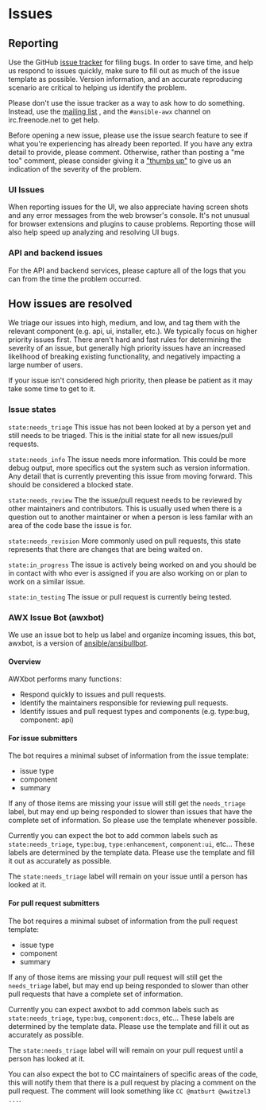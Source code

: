 # Issues

## Reporting 

Use the GitHub [issue tracker](https://github.com/ansible/awx/issues) for filing bugs. In order to save time, and help us respond to issues quickly, make sure to fill out as much of the issue template
as possible. Version information, and an accurate reproducing scenario are critical to helping us identify the problem.

Please don't use the issue tracker as a way to ask how to do something. Instead, use the [mailing list](https://groups.google.com/forum/#!forum/awx-project) , and the `#ansible-awx` channel on irc.freenode.net to get help.

Before opening a new issue, please use the issue search feature to see if what you're experiencing has already been reported. If you have any extra detail to provide, please comment. Otherwise, rather than posting a "me too" comment, please consider giving it a ["thumbs up"](https://github.com/blog/2119-add-reactions-to-pull-requests-issues-and-comment) to give us an indication of the severity of the problem.

### UI Issues

When reporting issues for the UI, we also appreciate having screen shots and any error messages from the web browser's console. It's not unusual for browser extensions
and plugins to cause problems. Reporting those will also help speed up analyzing and resolving UI bugs.

### API and backend issues 

For the API and backend services, please capture all of the logs that you can from the time the problem occurred.

## How issues are resolved

We triage our issues into high, medium, and low, and tag them with the relevant component (e.g. api, ui, installer, etc.). We typically focus on higher priority issues first. There aren't hard and fast rules for determining the severity of an issue, but generally high priority issues have an increased likelihood of breaking existing functionality, and negatively impacting a large number of users.

If your issue isn't considered high priority, then please be patient as it may take some time to get to it.


### Issue states

`state:needs_triage` This issue has not been looked at by a person yet and still needs to be triaged. This is the initial state for all new issues/pull requests.

`state:needs_info` The issue needs more information. This could be more debug output, more specifics out the system such as version information. Any detail that is currently preventing this issue from moving forward. This should be considered a blocked state.

`state:needs_review` The the issue/pull request needs to be reviewed by other maintainers and contributors. This is usually used when there is a question out to another maintainer or when a person is less familar with an area of the code base the issue is for.

`state:needs_revision` More commonly used on pull requests, this state represents that there are changes that are being waited on.

`state:in_progress` The issue is actively being worked on and you should be in contact with who ever is assigned if you are also working on or plan to work on a similar issue.

`state:in_testing` The issue or pull request is currently being tested.


### AWX Issue Bot (awxbot)
We use an issue bot to help us label and organize incoming issues, this bot, awxbot, is a version of [ansible/ansibullbot](https://github.com/ansible/ansibullbot).

#### Overview

AWXbot performs many functions:

 * Respond quickly to issues and pull requests.
 * Identify the maintainers responsible for reviewing pull requests.
 * Identify issues and pull request types and components (e.g. type:bug, component: api)

#### For issue submitters

The bot requires a minimal subset of information from the issue template:

 * issue type
 * component
 * summary

If any of those items are missing your issue will still get the `needs_triage` label, but may end up being responded to slower than issues that have the complete set of information.
So please use the template whenever possible.

Currently you can expect the bot to add common labels such as `state:needs_triage`, `type:bug`, `type:enhancement`, `component:ui`, etc...
These labels are determined by the template data. Please use the template and fill it out as accurately as possible.

The `state:needs_triage` label will remain on your issue until a person has looked at it.

#### For pull request submitters

The bot requires a minimal subset of information from the pull request template:

 * issue type
 * component
 * summary

If any of those items are missing your pull request will still get the `needs_triage` label, but may end up being responded to slower than other pull requests that have a complete set of information.

Currently you can expect awxbot to add common labels such as `state:needs_triage`, `type:bug`, `component:docs`, etc...
These labels are determined by the template data. Please use the template and fill it out as accurately as possible.

The `state:needs_triage` label will will remain on your pull request until a person has looked at it.

You can also expect the bot to CC maintainers of specific areas of the code, this will notify them that there is a pull request by placing a comment on the pull request.
The comment will look something like `CC @matburt @wwitzel3 ...`.

